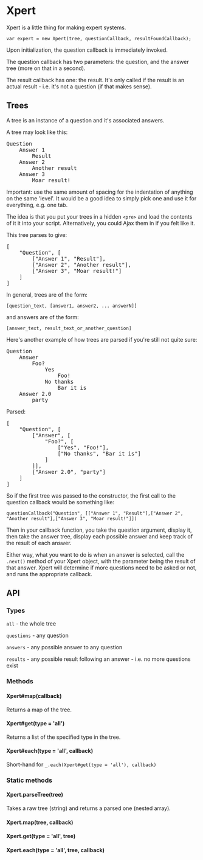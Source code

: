 Xpert
=====

Xpert is a little thing for making expert systems.

`var expert = new Xpert(tree, questionCallback, resultFoundCallback);`

Upon initialization, the question callback is immediately invoked.

The question callback has two parameters: the question, and the answer tree (more on that in a second).

The result callback has one: the result. It's only called if the result is an actual result - i.e. it's not a question (if that makes sense).

Trees
-----

A tree is an instance of a question and it's associated answers.

A tree may look like this:

<pre>Question
	Answer 1
		Result
	Answer 2
		Another result
	Answer 3
		Moar result!</pre>

Important: use the same amount of spacing for the indentation of anything on the same 'level'. It would be a good idea to simply pick one and use it for everything, e.g. one tab.

The idea is that you put your trees in a hidden `<pre>` and load the contents of it it into your script. Alternatively, you could Ajax them in if you felt like it.

This tree parses to give:

<pre>[
	"Question", [
		["Answer 1", "Result"],
		["Answer 2", "Another result"],
		["Answer 3", "Moar result!"]
	]
]</pre>

In general, trees are of the form:

`[question_text, [answer1, answer2, ... answerN]]`

and answers are of the form:

`[answer_text, result_text_or_another_question]`

Here's another example of how trees are parsed if you're still not quite sure:

<pre>Question
	Answer
		Foo?
			Yes
				Foo!
			No thanks
				Bar it is
	Answer 2.0
		party</pre>

Parsed:

<pre>[
	"Question", [
		["Answer", [
			"Foo?", [
				["Yes", "Foo!"],
				["No thanks", "Bar it is"]
			]
		]],
		["Answer 2.0", "party"]
	]
]</pre>

So if the first tree was passed to the constructor, the first call to the question callback would be something like:

`questionCallback("Question", [["Answer 1", "Result"],["Answer 2", "Another result"],["Answer 3", "Moar result!"]])`

Then in your callback function, you take the question argument, display it, then take the answer tree, display each possible answer and keep track of the result of each answer.

Either way, what you want to do is when an answer is selected, call the `.next()` method of your Xpert object, with the parameter being the result of that answer. Xpert will determine if more questions need to be asked or not, and runs the appropriate callback.

API
---

### Types

`all` - the whole tree

`questions` - any question

`answers` - any possible answer to any question

`results` - any possible result following an answer - i.e. no more questions exist

### Methods

#### Xpert#map(callback)

Returns a map of the tree.

#### Xpert#get(type = 'all')

Returns a list of the specified type in the tree.

#### Xpert#each(type = 'all', callback)

Short-hand for `_.each(Xpert#get(type = 'all'), callback)`

### Static methods

#### Xpert.parseTree(tree)

Takes a raw tree (string) and returns a parsed one (nested array).

#### Xpert.map(tree, callback)

#### Xpert.get(type = 'all', tree)

#### Xpert.each(type = 'all', tree, callback)